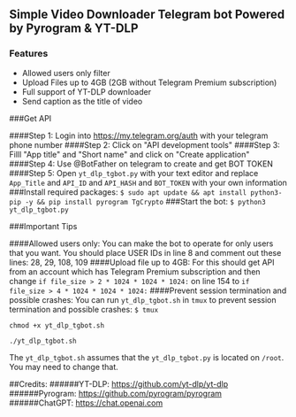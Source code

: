 ## Simple Video Downloader Telegram bot Powered by Pyrogram & YT-DLP

### Features
- Allowed users only filter
- Upload Files up to 4GB (2GB without Telegram Premium subscription)
- Full support of YT-DLP downloader
- Send caption as the title of video

###Get API

####Step 1:
Login into https://my.telegram.org/auth with your telegram phone number
####Step 2:
Click on "API development tools" 
####Step 3:
Filll "App title" and "Short name" and click on "Create application"
####Step 4:
Use @BotFather on telegram to create and get BOT TOKEN
####Step 5:
Open `yt_dlp_tgbot.py` with your text editor and replace `App_Title` and `API_ID` and `API_HASH` and `BOT_TOKEN` with your own information
###Install required packages:
`$ sudo apt update && apt install python3-pip -y && pip install pyrogram TgCrypto`
###Start the bot:
`$ python3 yt_dlp_tgbot.py`

###Important Tips

####Allowed users only:
You can make the bot to operate for only users that you want. You should place USER IDs in line 8 and comment out these lines: 28, 29, 108, 109
####Upload file up to 4GB:
For this should get API from an account which has Telegram Premium subscription and then change `if file_size > 2 * 1024 * 1024 * 1024:` on line 154 to `if file_size > 4 * 1024 * 1024 * 1024:`
####Prevent session termination and possible crashes:
You can run `yt_dlp_tgbot.sh` in `tmux` to prevent session termination and possible crashes:
`$ tmux`

`chmod +x yt_dlp_tgbot.sh`

`./yt_dlp_tgbot.sh`

The `yt_dlp_tgbot.sh` assumes that the  `yt_dlp_tgbot.py` is located on `/root`. You may need to change that.

##Credits:
######YT-DLP: https://github.com/yt-dlp/yt-dlp
######Pyrogram: https://github.com/pyrogram/pyrogram
######ChatGPT: https://chat.openai.com
